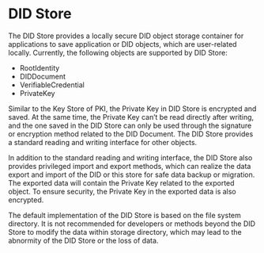 # DID Store

The DID Store provides a locally secure DID object storage container for applications to save application or DID objects, which are user-related locally. Currently, the following objects are supported by DID Store:

* RootIdentity
* DIDDocument
* VerifiableCredential
* PrivateKey

Similar to the Key Store of PKI, the Private Key in DID Store is encrypted and saved. At the same time, the Private Key can’t be read directly after writing, and the one saved in the DID Store can only be used through the signature or encryption method related to the DID Document. The DID Store provides a standard reading and writing interface for other objects.

In addition to the standard reading and writing interface, the DID Store also provides privileged import and export methods, which can realize the data export and import of the DID or this store for safe data backup or migration. The exported data will contain the Private Key related to the exported object. To ensure security, the Private Key in the exported data is also encrypted.

The default implementation of the DID Store is based on the file system directory. It is not recommended for developers or methods beyond the DID Store to modify the data within storage directory, which may lead to the abnormity of the DID Store or the loss of data.
